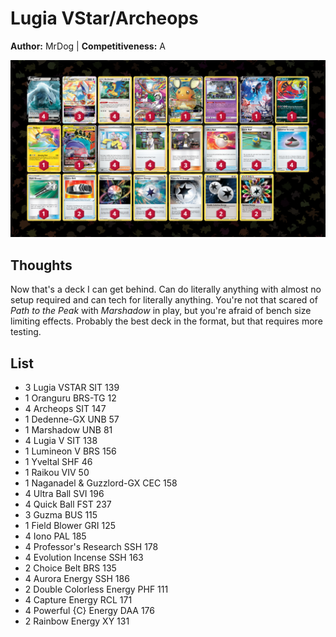 # Lugia VStar/Archeops

**Author:** MrDog | **Competitiveness:** A

![decklist](../../!Images/Live%20Expanded/1SUM-MEW/Lugia-Archeops.PNG)

## Thoughts
Now that's a deck I can get behind. Can do literally anything with almost no setup required and can tech for literally anything. You're not that scared of *Path to the Peak* with *Marshadow* in play, but you're afraid of bench size limiting effects. Probably the best deck in the format, but that requires more testing.

## List
* 3 Lugia VSTAR SIT 139
* 1 Oranguru BRS-TG 12
* 4 Archeops SIT 147
* 1 Dedenne-GX UNB 57
* 1 Marshadow UNB 81
* 4 Lugia V SIT 138
* 1 Lumineon V BRS 156
* 1 Yveltal SHF 46
* 1 Raikou VIV 50
* 1 Naganadel & Guzzlord-GX CEC 158
* 4 Ultra Ball SVI 196
* 4 Quick Ball FST 237
* 3 Guzma BUS 115
* 1 Field Blower GRI 125
* 4 Iono PAL 185
* 4 Professor's Research SSH 178
* 4 Evolution Incense SSH 163
* 2 Choice Belt BRS 135
* 4 Aurora Energy SSH 186
* 2 Double Colorless Energy PHF 111
* 4 Capture Energy RCL 171
* 4 Powerful {C} Energy DAA 176
* 2 Rainbow Energy XY 131

